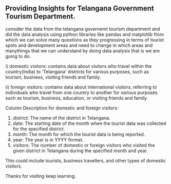 ## Providing Insights for Telangana Government Tourism Department.

consider the data from the telangana governemt tourism department and did the data analysis using python libraries like pandas and matplotlib 
from which we can solve many questions as they progressing in terms of tourist spots and development areas and need to change in which areas and manythings 
that we can understand by doing data analysis that is we are going to do.

i) domestic visitors: contains data about visitors who travel within the country(India) to 'Telangana' districts for various purposes, such as tourism,
                          business, visiting friends and family.
			  
			  
ii) foreign visitors: contains data about international visitors, referring to individuals who travel from one country 
			        to another for various purposes such as tourism, business, education, or visiting friends and family.
				

Column Description for domestic and foreign visitors:
1. district: The name of the district in Telangana.
2. date: The starting date of the month when the tourist data was collected for the specified district.
3. month: The month for which the tourist data is being reported.
4. year:  The year is in YYYY format.
5. visitors: The number of domestic or foreign visitors who visited the given district in Telangana during the specified month and year. 
             
This could include tourists, business travellers, and other types of domestic visitors.

              
Thanks for visiting keep learning.
